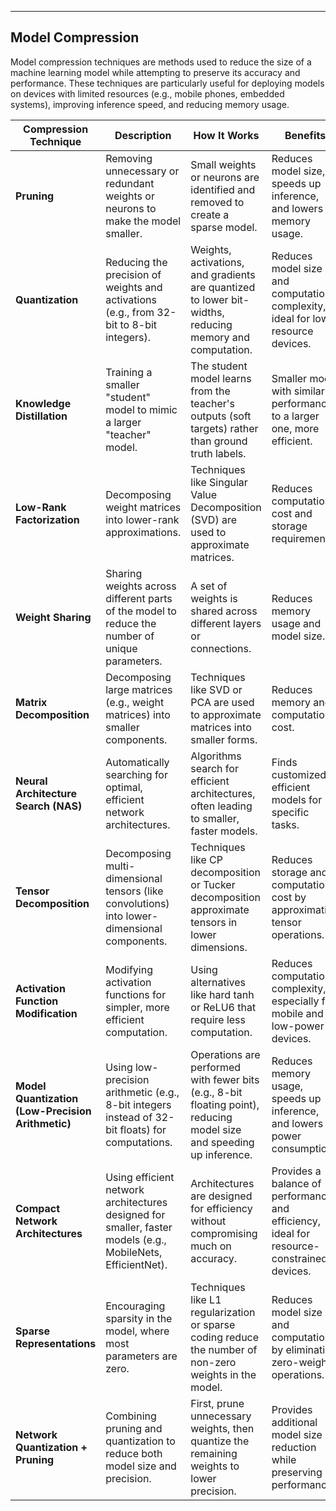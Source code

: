 ---
## Model Compression

Model compression techniques are methods used to reduce the size of a machine learning model while attempting to preserve its accuracy and performance. These techniques are particularly useful for deploying models on devices with limited resources (e.g., mobile phones, embedded systems), improving inference speed, and reducing memory usage.

| **Compression Technique**           | **Description**                                                                                              | **How It Works**                                                                                                      | **Benefits**                                                                                                 |
|-------------------------------------|--------------------------------------------------------------------------------------------------------------|----------------------------------------------------------------------------------------------------------------------|-------------------------------------------------------------------------------------------------------------|
| **Pruning**                        | Removing unnecessary or redundant weights or neurons to make the model smaller.                              | Small weights or neurons are identified and removed to create a sparse model.                                         | Reduces model size, speeds up inference, and lowers memory usage.                                            |
| **Quantization**                   | Reducing the precision of weights and activations (e.g., from 32-bit to 8-bit integers).                     | Weights, activations, and gradients are quantized to lower bit-widths, reducing memory and computation.              | Reduces model size and computational complexity, ideal for low-resource devices.                             |
| **Knowledge Distillation**         | Training a smaller "student" model to mimic a larger "teacher" model.                                         | The student model learns from the teacher's outputs (soft targets) rather than ground truth labels.                   | Smaller model with similar performance to a larger one, more efficient.                                       |
| **Low-Rank Factorization**         | Decomposing weight matrices into lower-rank approximations.                                                   | Techniques like Singular Value Decomposition (SVD) are used to approximate matrices.                                   | Reduces computational cost and storage requirement.                                                         |
| **Weight Sharing**                 | Sharing weights across different parts of the model to reduce the number of unique parameters.               | A set of weights is shared across different layers or connections.                                                     | Reduces memory usage and model size.                                                                         |
| **Matrix Decomposition**           | Decomposing large matrices (e.g., weight matrices) into smaller components.                                  | Techniques like SVD or PCA are used to approximate matrices into smaller forms.                                        | Reduces memory and computational cost.                                                                       |
| **Neural Architecture Search (NAS)** | Automatically searching for optimal, efficient network architectures.                                         | Algorithms search for efficient architectures, often leading to smaller, faster models.                               | Finds customized, efficient models for specific tasks.                                                       |
| **Tensor Decomposition**           | Decomposing multi-dimensional tensors (like convolutions) into lower-dimensional components.                 | Techniques like CP decomposition or Tucker decomposition approximate tensors in lower dimensions.                     | Reduces storage and computational cost by approximating tensor operations.                                  |
| **Activation Function Modification**| Modifying activation functions for simpler, more efficient computation.                                       | Using alternatives like hard tanh or ReLU6 that require less computation.                                            | Reduces computational complexity, especially for mobile and low-power devices.                              |
| **Model Quantization (Low-Precision Arithmetic)** | Using low-precision arithmetic (e.g., 8-bit integers instead of 32-bit floats) for computations.              | Operations are performed with fewer bits (e.g., 8-bit floating point), reducing model size and speeding up inference.  | Reduces memory usage, speeds up inference, and lowers power consumption.                                     |
| **Compact Network Architectures**  | Using efficient network architectures designed for smaller, faster models (e.g., MobileNets, EfficientNet).   | Architectures are designed for efficiency without compromising much on accuracy.                                      | Provides a balance of performance and efficiency, ideal for resource-constrained devices.                    |
| **Sparse Representations**         | Encouraging sparsity in the model, where most parameters are zero.                                           | Techniques like L1 regularization or sparse coding reduce the number of non-zero weights in the model.                | Reduces model size and computation by eliminating zero-weight operations.                                    |
| **Network Quantization + Pruning** | Combining pruning and quantization to reduce both model size and precision.                                  | First, prune unnecessary weights, then quantize the remaining weights to lower precision.                             | Provides additional model size reduction while preserving performance.                                      |
